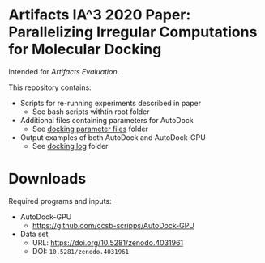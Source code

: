 # Artifacts IA^3 2020 Paper: Parallelizing Irregular Computations for Molecular Docking

Intended for _Artifacts Evaluation_.

This repository contains:

* Scripts for re-running experiments described in paper
	* See bash scripts withtin root folder
* Additional files containing parameters for AutoDock
	* See [docking parameter files](./dpf_autodock426) folder
* Output examples of both AutoDock and AutoDock-GPU
	* See [docking log](./dlg_examples) folder
# Downloads

Required programs and inputs:

* AutoDock-GPU
	*  https://github.com/ccsb-scripps/AutoDock-GPU
* Data set
	* URL: https://doi.org/10.5281/zenodo.4031961
	* DOI: `10.5281/zenodo.4031961`


